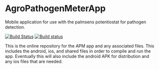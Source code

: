 # AgroPathogenMeterApp
Mobile application for use with the palmsens potentiostat for pathogen detection.

[![Build Status](https://dev.azure.com/bruceo/AgroPathogenMeter/_apis/build/status/owenbruce.AgroPathogenMeterApp?branchName=master)](https://dev.azure.com/bruceo/AgroPathogenMeter/_build/latest?definitionId=1&branchName=master) [![Build status](https://build.appcenter.ms/v0.1/apps/d34e07b7-7ec2-4c92-995b-ac4d11c6b753/branches/master/badge)](https://appcenter.ms)

This is the online repository for the APM app and any associated files. This includes the android, ios, and shared files in order to compile and run the app.
Eventually this will also include the android APK for distribution and any ios files that are needed.
